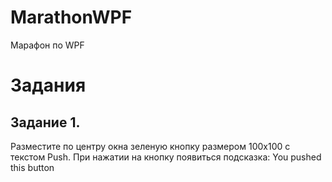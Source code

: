 # MarathonWPF
 Марафон по WPF

 # Задания

 ## Задание 1.
Разместите по центру окна зеленую кнопку размером 100x100 с текстом Push. При нажатии на кнопку появиться подсказка: You pushed this button
